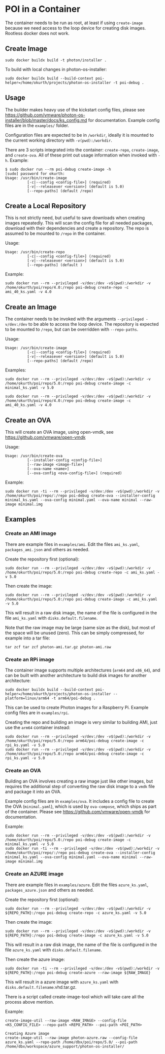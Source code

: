 # POI in a Container

The container needs to be run as root, at least if using `create-image` because we need access to the loop device for creating disk images. Rootless docker does not work.

## Create Image

```
sudo docker buildx build -t photon/installer .
```

To build with local changes in photon-os-installer:
```
sudo docker buildx build --build-context poi-helper=/home/okurth/projects/photon-os-installer -t poi-debug .
```

## Usage

The builder makes heavy use of the kickstart config files, please see https://github.com/vmware/photon-os-installer/blob/master/docs/ks_config.md for documentation. Example config files are in the `examples/` folder.

Configuration files are expected to be in `/workdir`, ideally it is mounted to the current working directory with `-v(pwd):/workdir`.

There are 3 scripts integrated into the container: `create-repo`, `create-image`, and `create-ova`. All of these print out usage information when invoked with `-h`. Example:
```
$ sudo docker run --rm poi-debug create-image -h
[sudo] password for okurth:
Usage: /usr/bin/create-image
          [-c|--config <config-file>] (required)
          [-v|--releasever <version>] (default is 5.0)
          [--repo-paths] (default /repo)
```

## Create a Local Repository

This is not strictly need, but useful to save downloads when creating images repeatedly. This will scan the config file for all needed packages, download with their dependencies and create a repository. The repo is assumed to be mounted to `/repo` in the container.

Usage:
```
Usage: /usr/bin/create-repo
          [-c|--config <config-file>] (required)
          [-v|--releasever <version>] (default is 5.0)
          [--repo-paths] (default )
```

Example:
```
sudo docker run --rm --privileged -v/dev:/dev -v$(pwd):/workdir -v /home/okurth/poi/repo/4.0:/repo poi-debug create-repo -c ami_40_ks.yaml -v 4.0
```

## Create an Image
The container needs to be invoked with the arguments `--privileged -v/dev:/dev` to be able to access the loop device. The repository is expected to be mounted to `/repo`, but can be overridden with `--repo-paths`.

Usage:
```
Usage: /usr/bin/create-image
          [-c|--config <config-file>] (required)
          [-v|--releasever <version>] (default is 5.0)
          [--repo-paths] (default /repo)
```

Examples:
```
sudo docker run --rm --privileged -v/dev:/dev -v$(pwd):/workdir -v /home/okurth/poi/repo/5.0:/repo poi-debug create-image -c minimal_ks.yaml -v 5.0
```

```
sudo docker run --rm --privileged -v/dev:/dev -v$(pwd):/workdir -v /home/okurth/poi/repo/4.0:/repo poi-debug create-image -c ami_40_ks.yaml -v 4.0
```

## Create an OVA

This will create an OVA image, using open-vmdk, see https://github.com/vmware/open-vmdk

Usage:
```
Usage: /usr/bin/create-ova
          [--installer-config <config-file>]
          [--raw-image <image-file>]
          [--ova-name <name>]
          [--ova-config <ova-config-file>] (required)
```

Example:
```
sudo docker run -ti --rm --privileged -v/dev:/dev -v$(pwd):/workdir -v /home/okurth/poi/repo/:/repo poi-debug create-ova --installer-config minimal_ks.yaml --ova-config minimal.yaml --ova-name minimal --raw-image minimal.img
```

## Examples

### Create an AMI image

There are example files in `examples/ami`. Edit the files `ami_ks.yaml`, `packages_ami.json` and others as needed.

Create the repository first (optional):
```
sudo docker run --rm --privileged -v/dev:/dev -v$(pwd):/workdir -v /home/okurth/poi/repo/5.0:/repo poi-debug create-repo -c ami_ks.yaml -v 5.0
```
Then create the image:
```
sudo docker run --rm --privileged -v/dev:/dev -v$(pwd):/workdir -v /home/okurth/poi/repo/5.0:/repo poi-debug create-image -c ami_ks.yaml -v 5.0
```
This will result in a raw disk image, the name of the file is configured in the file `ami_ks.yaml` with `disks.default.filename`.

Note that the raw image may be large (same size as the disk), but most of the space will be unused (zero). This can be simply compressed, for example into a tar file:
```
tar zcf tar zcf photon-ami.tar.gz photon-ami.raw
```

### Create an RPi image

The container image supports multiple architectures (`arm64` and `x86_64`), and can be built with another architecture to build disk images for another architecture:
```
sudo docker buildx build --build-context poi-helper=/home/okurth/projects/photon-os-installer --platform=linux/arm64 -t arm64/poi-debug .
```

This can be used to create Photon images for a Raspberry Pi. Example config files are in `examples/rpi`.

Creating the repo and building an image is very similar to building AMI, just use the `arm64` container instead:
```
sudo docker run --rm --privileged -v/dev:/dev -v$(pwd):/workdir -v /home/okurth/poi/repo/5.0:/repo arm64/poi-debug create-image -c rpi_ks.yaml -v 5.0
sudo docker run --rm --privileged -v/dev:/dev -v$(pwd):/workdir -v /home/okurth/poi/repo/5.0:/repo arm64/poi-debug create-image -c rpi_ks.yaml -v 5.0
```

### Create an OVA

Building an OVA involves creating a raw image just like other images, but requires the additional step of converting the raw disk image to a `vmdk` file and package it into an OVA.

Example config files are in `examples/ova`. It includes a config file to create the OVA (`minimal.yaml`), which is used by `ova-compose`, which ships as part of the container. Please see https://github.com/vmware/open-vmdk for documentation.

Example:
```
sudo docker run --rm --privileged -v/dev:/dev -v$(pwd):/workdir -v /home/okurth/poi/repo/5.0:/repo poi-debug create-image -c minimal_ks.yaml -v 5.0
sudo docker run -ti --rm --privileged -v/dev:/dev -v$(pwd):/workdir -v /home/okurth/poi/repo/:/repo poi-debug create-ova --installer-config minimal_ks.yaml --ova-config minimal.yaml --ova-name minimal --raw-image minimal.img
```

### Create an AZURE image

There are example files in `examples/azure`. Edit the files `azure_ks.yaml`, `packages_azure.json` and others as needed.

Create the repository first (optional):
```
sudo docker run --rm --privileged -v/dev:/dev -v$(pwd):/workdir -v ${REPO_PATH}:/repo poi-debug create-repo -c azure_ks.yaml -v 5.0
```
Then create the image:
```
sudo docker run --rm --privileged -v/dev:/dev -v$(pwd):/workdir -v ${REPO_PATH}:/repo poi-debug create-image -c azure_ks.yaml -v 5.0
```
This will result in a raw disk image, the name of the file is configured in the file `azure_ks.yaml` with `disks.default.filename`.

Then create the azure image:
```
sudo docker run -ti --rm --privileged -v/dev:/dev -v$(pwd):/workdir -v ${REPO_PATH}:/repo poi-debug create-azure --raw-image ${RAW_IMAGE}
```
This will result in a azure image with  `azure_ks.yaml` with `disks.default.filename`.vhd.tar.gz.

There is a script called create-image-tool which will take care all the process above mention.

Example:
```
create-image-util --raw-image <RAW_IMAGE> --config-file <KS_CONFIG_FILE> --repo-path <REPO_PATH> --poi-path <POI_PATH>

Creating Azure image
create-image-util --raw-image photon-azure.raw --config-file azure_ks.yaml --repo-path /home/dbx/poi/repo/5.0/ --poi-path /home/dbx/workspace/azure_support/photon-os-installer/
```
